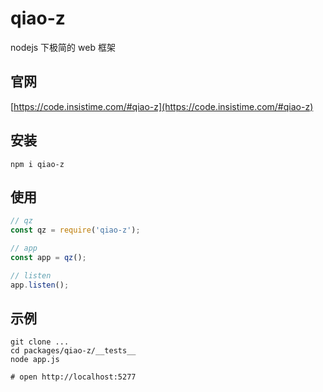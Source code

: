 # qiao-z

nodejs 下极简的 web 框架

## 官网

[https://code.insistime.com/#qiao-z](https://code.insistime.com/#qiao-z)

## 安装

```shell
npm i qiao-z
```

## 使用

```javascript
// qz
const qz = require('qiao-z');

// app
const app = qz();

// listen
app.listen();
```

## 示例

```shell
git clone ...
cd packages/qiao-z/__tests__
node app.js

# open http://localhost:5277
```
